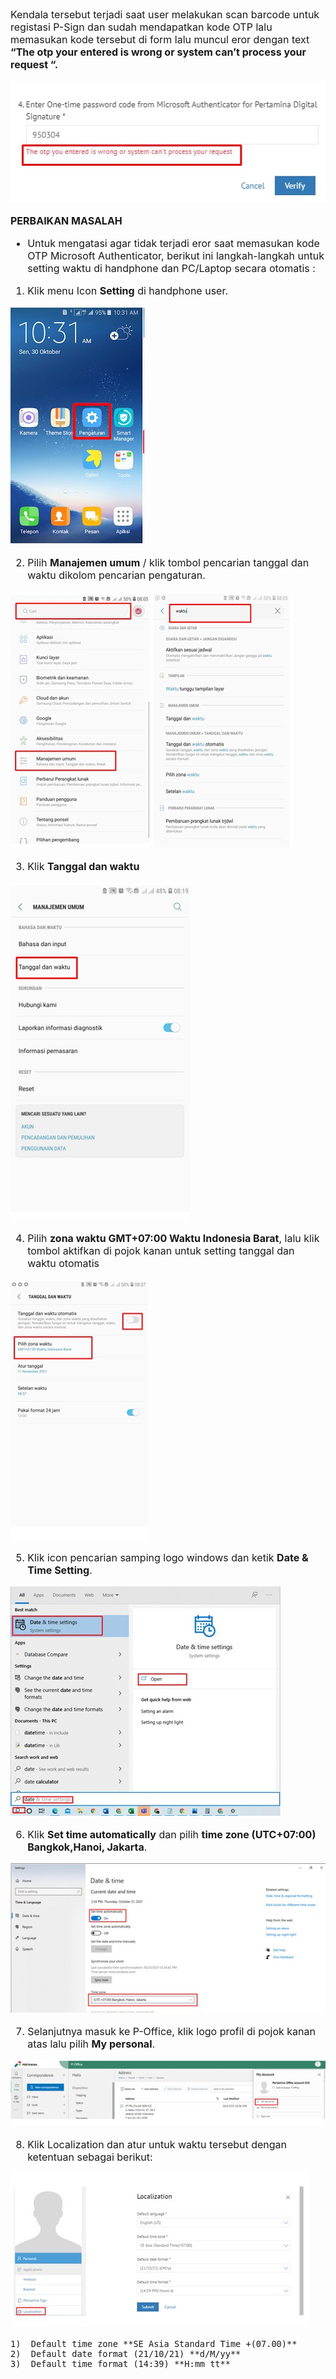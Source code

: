 <font size="3">


Kendala tersebut terjadi saat user melakukan scan barcode untuk registasi P-Sign dan sudah mendapatkan kode OTP lalu memasukan kode tersebut di form lalu muncul eror dengan text **“The otp your entered is wrong or system can’t process your request “.**

![gambar](FAQ/E22.jpg)

**PERBAIKAN MASALAH**

- Untuk mengatasi agar tidak terjadi eror saat memasukan kode OTP Microsoft Authenticator, berikut ini langkah-langkah untuk setting waktu di handphone dan PC/Laptop secara otomatis :

1.  Klik menu Icon **Setting** di handphone user.

![gambar](FAQ/E23.jpg)

2.  Pilih **Manajemen umum** / klik tombol pencarian tanggal dan waktu dikolom pencarian pengaturan.

![gambar](FAQ/E24.jpg) 
![gambar](FAQ/E25.jpg)

3. Klik **Tanggal dan waktu**

![gambar](FAQ/E26.jpg)

4.	Pilih **zona waktu GMT+07:00 Waktu Indonesia Barat**, lalu klik tombol aktifkan di pojok kanan untuk setting tanggal dan waktu otomatis

![gambar](FAQ/E27.jpg)

5.	Klik icon pencarian samping logo windows dan ketik **Date & Time Setting**.

![gambar](FAQ/E28.jpg)

6.	Klik **Set time automatically** dan pilih **time zone (UTC+07:00) Bangkok,Hanoi, Jakarta**.

![gambar](FAQ/E29.jpg)

7.	Selanjutnya masuk ke P-Office, klik logo profil di pojok kanan atas lalu pilih **My personal**.

![gambar](FAQ/E30.jpg)

8.	Klik Localization dan atur untuk waktu tersebut dengan ketentuan sebagai berikut:

![gambar](FAQ/E31.jpg)

    1)	Default time zone **SE Asia Standard Time +(07.00)**
    2)	Default date format (21/10/21) **d/M/yy**
    3)	Default time format (14:39) **H:mm tt**





